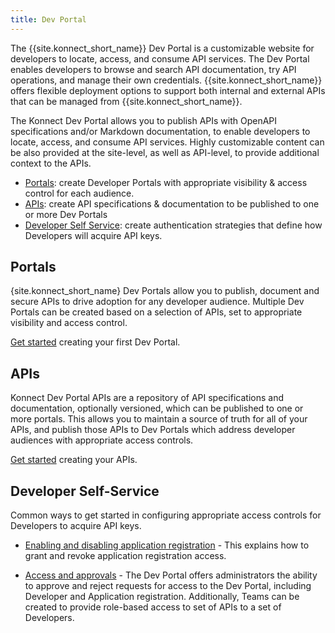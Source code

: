 ```yaml
---
title: Dev Portal
---
```


The {{site.konnect_short_name}} Dev Portal is a customizable website for developers to locate, access, and consume API services. The Dev Portal enables developers to browse and search API documentation, try API operations, and manage their own credentials. {{site.konnect_short_name}} offers flexible deployment options to support both internal and external APIs that can be managed from {{site.konnect_short_name}}.

The Konnect Dev Portal allows you to publish APIs with OpenAPI specifications and/or Markdown documentation, to enable developers to locate, access, and consume API services. Highly customizable content can be also provided at the site-level, as well as API-level, to provide additional context to the APIs.

* [Portals](#portals): create Developer Portals with appropriate visibility & access control for each audience.
* [APIs](#apis): create API specifications & documentation to be published to one or more Dev Portals
* [Developer Self Service](#developer-self-service): create authentication strategies that define how Developers will acquire API keys.

## Portals

{site.konnect_short_name} Dev Portals allow you to publish, document and secure APIs to drive adoption for any developer audience. Multiple Dev Portals can be created based on a selection of APIs, set to appropriate visibility and access control. 

[Get started](portals) creating your first Dev Portal.

## APIs

Konnect Dev Portal APIs are a repository of API specifications and documentation, optionally versioned, which can be published to one or more portals. This allows you to maintain a source of truth for all of your APIs, and publish those APIs to Dev Portals which address developer audiences with appropriate access controls.

[Get started](APIs) creating your APIs.

## Developer Self-Service

Common ways to get started in configuring appropriate access controls for Developers to acquire API keys.

* [Enabling and disabling application registration](app-reg/) - This explains how to grant and revoke application registration access.

* [Access and approvals](access-and-approvals/) - The Dev Portal offers administrators the ability to approve and reject requests for access to the Dev Portal, including Developer and Application registration. Additionally, Teams can be created to provide role-based access to  set of APIs to a set of Developers.


<!--
TODO: Update analytics for Beta, add screenshots
## Contextual developer application analytics 

You can view analytics for your applications from within the {{site.konnect_short_name}} Dev Portal. This helps you gain insight into your consumption of different API versions, routes, and methods.

TODO: Needs screenshot

Each application has its own dashboard, which provides a high-level summary of the **Number of Requests**, **Average Error Rate**, and **Latency**, and charts for the following data points: 

* Requests by version
* Latency by version
* Error code distribution 

All of these metrics can be viewed within a selected time frame of up to **30 days**, over a period of the last 90 days.
 -->